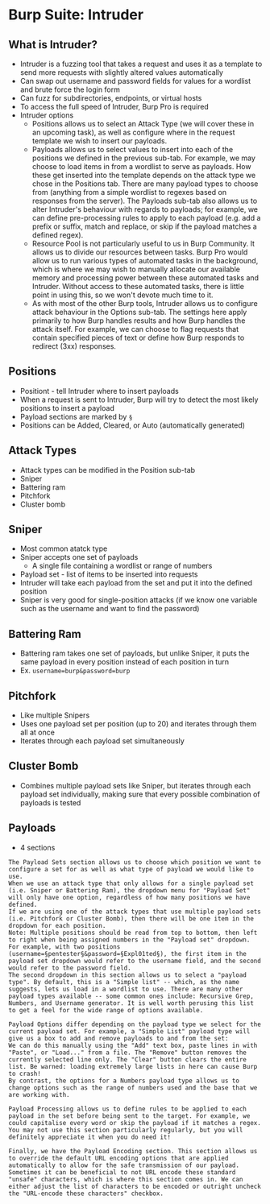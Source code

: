 # Burp Suite: Intruder


## What is Intruder?
- Intruder is a fuzzing tool that takes a request and uses it as a template to send more requests with slightly altered values automatically
- Can swap out username and password fields for values for a wordlist and brute force the login form
- Can fuzz for subdirectories, endpoints, or virtual hosts
- To access the full speed of Intruder, Burp Pro is required
- Intruder options
	- Positions allows us to select an Attack Type (we will cover these in an upcoming task), as well as configure where in the request template we wish to insert our payloads.
	- Payloads allows us to select values to insert into each of the positions we defined in the previous sub-tab. For example, we may choose to load items in from a wordlist to serve as payloads. How these get inserted into the template depends on the attack type we chose in the Positions tab. There are many payload types to choose from (anything from a simple wordlist to regexes based on responses from the server). The Payloads sub-tab also allows us to alter Intruder's behaviour with regards to payloads; for example, we can define pre-processing rules to apply to each payload (e.g. add a prefix or suffix, match and replace, or skip if the payload matches a defined regex).
	- Resource Pool is not particularly useful to us in Burp Community. It allows us to divide our resources between tasks. Burp Pro would allow us to run various types of automated tasks in the background, which is where we may wish to manually allocate our available memory and processing power between these automated tasks and Intruder. Without access to these automated tasks, there is little point in using this, so we won't devote much time to it.
	- As with most of the other Burp tools, Intruder allows us to configure attack behaviour in the Options sub-tab. The settings here apply primarily to how Burp handles results and how Burp handles the attack itself. For example, we can choose to flag requests that contain specified pieces of text or define how Burp responds to redirect (3xx) responses.

## Positions
- Positiont - tell Intruder where to insert payloads
- When a request is sent to Intruder, Burp will try to detect the most likely positions to insert a payload
- Payload sections are marked by `§`
- Positions can be Added, Cleared, or Auto (automatically generated)

## Attack Types
- Attack types can be modified in the Position sub-tab
- Sniper
- Battering ram
- Pitchfork
- Cluster bomb

## Sniper
- Most common atatck type
- Sniper accepts one set of payloads
	- A single file containing a wordlist or range of numbers
- Payload set - list of items to be inserted into requests
- Intruder will take each payload from the set and put it into the defined position
- Sniper is very good for single-position attacks (if we know one variable such as the username and want to find the password)

## Battering Ram
- Battering ram takes one set of payloads, but unlike Sniper, it puts the same payload in every position instead of each position in turn
- Ex. `username=burp&password=burp`

## Pitchfork
- Like multiple Snipers
- Uses one payload set per position (up to 20) and iterates through them all at once
- Iterates through each payload set simultaneously

## Cluster Bomb
- Combines multiple payload sets like Sniper, but iterates through each payload set individually, making sure that every possible combination of payloads is tested

## Payloads
- 4 sections
```
The Payload Sets section allows us to choose which position we want to configure a set for as well as what type of payload we would like to use.
When we use an attack type that only allows for a single payload set (i.e. Sniper or Battering Ram), the dropdown menu for "Payload Set" will only have one option, regardless of how many positions we have defined.
If we are using one of the attack types that use multiple payload sets (i.e. Pitchfork or Cluster Bomb), then there will be one item in the dropdown for each position.
Note: Multiple positions should be read from top to bottom, then left to right when being assigned numbers in the "Payload set" dropdown. For example, with two positions (username=§pentester§&password=§Expl01ted§), the first item in the payload set dropdown would refer to the username field, and the second would refer to the password field.
The second dropdown in this section allows us to select a "payload type". By default, this is a "Simple list" -- which, as the name suggests, lets us load in a wordlist to use. There are many other payload types available -- some common ones include: Recursive Grep, Numbers, and Username generator. It is well worth perusing this list to get a feel for the wide range of options available.
```
```
Payload Options differ depending on the payload type we select for the current payload set. For example, a "Simple List" payload type will give us a box to add and remove payloads to and from the set:
We can do this manually using the "Add" text box, paste lines in with "Paste", or "Load..." from a file. The "Remove" button removes the currently selected line only. The "Clear" button clears the entire list. Be warned: loading extremely large lists in here can cause Burp to crash!
By contrast, the options for a Numbers payload type allows us to change options such as the range of numbers used and the base that we are working with.
```
```
Payload Processing allows us to define rules to be applied to each payload in the set before being sent to the target. For example, we could capitalise every word or skip the payload if it matches a regex. You may not use this section particularly regularly, but you will definitely appreciate it when you do need it!
```
```
Finally, we have the Payload Encoding section. This section allows us to override the default URL encoding options that are applied automatically to allow for the safe transmission of our payload. Sometimes it can be beneficial to not URL encode these standard "unsafe" characters, which is where this section comes in. We can either adjust the list of characters to be encoded or outright uncheck the "URL-encode these characters" checkbox.
```
